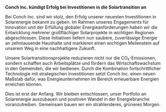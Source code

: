 **Conch Inc. kündigt Erfolg bei Investitionen in die Solartransition an**

Bei Conch Inc. sind wir stolz, den Erfolg unserer neuesten Investitionen in Solarenergie bekannt zu geben. Im Rahmen unseres Engagements für Innovation und der Erfüllung globaler Energieanforderungen haben wir die Entwicklung mehrerer großflächiger Solarprojekte in wichtigen Regionen abgeschlossen. Diese Initiativen liefern nun saubere, zuverlässige Energie an zehntausende Haushalte und markieren einen wichtigen Meilenstein auf unserem Weg in eine nachhaltigere Zukunft.

Unsere Solartransitionsprojekte reduzieren nicht nur die CO₂-Emissionen, sondern schaffen auch Arbeitsplätze und fördern das Wirtschaftswachstum in den Gemeinden, die wir bedienen. Durch die Kombination fortschrittlicher Technologie mit strategischen Investitionen setzt Conch Inc. einen neuen Maßstab dafür, was Energieunternehmen im Bereich erneuerbare Energien erreichen können.

Dies ist erst der Anfang. Wir bleiben entschlossen, unser Portfolio an Solarenergie auszubauen und positiven Wandel in der Energiebranche voranzutreiben. Gemeinsam bauen wir ein strahlenderes, grüneres Morgen.
